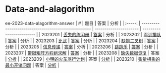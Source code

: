 # Data-and-alagorithm
ee-2023-data-alagorithm-answer
|    #    | 题目                                                 | 答案                   | 分析                    | 
| :-----: | ---------------------------------------------------- | ---------------------- | ------------------------ | 
| 2023201 | [丢失的练习册](oj1-丢失的练习册/readme.md)                   | [答案](oj1-丢失的练习册/answer1.1-yyc.cpp) | 分析 |
| 2023202 | [军训排队](oj2-军训排队/readme.md)                           | [答案](oj2-军训排队/oj2-yyc.cpp) | 分析 | 
| 2023203 | [比武](oj3-比武/Readme.md)                                  | [答案](oj3-比武/answer3.1-yyc.cpp) | 分析 |
| 2023204 | [缺损二叉树](oj4-缺损二叉树/Readme.md)                       | [答案](oj4-缺损二叉树/answer4.1-yyc.cpp) | 分析 | 
| 2023205 | [信息传递](oj5-信息传递/Readme.md)                           | [答案](oj5-信息传递/answer5.1-yyc.cpp) | 分析 | 
| 2023206 | [跳跳乐](oj6-跳跳乐/Readme.md)                               | [答案](oj6-跳跳乐/answer6.1-yyc.cpp) | 分析 | 
| 2023207 | [带限矩阵方程组求解](oj7-带限矩阵方程组求解/Readme.md)         | [答案](oj7-带限矩阵方程组求解/oj7-yyc.cpp) | 分析 |
| 2023208 | [缺失数据恢复](oj8-缺失数据恢复/Readme.md)                    | 答案 | [分析](oj8-缺失数据恢复/analyze.md) |
| 2023209 | [小明的火车旅行计划](oj9-小明的火车旅行计划/Readme.md)         | 答案 | [分析](oj9-小明的火车旅行计划/analyze.md) | 
| 2023210 | [张量相乘的最小开销问题](oj10-张量相乘的最小开销问题/Readme.md) | 答案 | [分析](oj10-张量相乘的最小开销问题/analyse.md) | 
